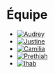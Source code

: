 # Équipe

<!-- Présentation des rôles et responsabilités de chacun des membres de l'équipe -->
* [![Audrey](https://github.com/user-attachments/assets/98d86d56-53e8-4d55-80bf-c463199ffbd7)](audrey/)
* [![Justine](https://github.com/user-attachments/assets/50078acc-7ec1-41d0-bb02-92dca1b9f2b3)](justine/)
* [![Camilia](https://github.com/user-attachments/assets/d3993b35-55ff-4c4a-8902-87089e429389)](camilia/)
* [![Prethiah](https://github.com/user-attachments/assets/ac2c266f-071b-46cf-9c3e-f273041b5c34)](prethiah/)
* [![Ihab](https://github.com/user-attachments/assets/1d605749-b211-488a-bf4c-237ea3d63a52)](ihab/)


